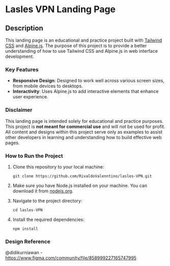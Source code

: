 # Lasles VPN Landing Page

## Description

This landing page is an educational and practice project built with [Tailwind CSS](https://tailwindcss.com/) and [Alpine.js](https://alpinejs.dev/). The purpose of this project is to provide a better understanding of how to use Tailwind CSS and Alpine.js in web interface development.

### Key Features

- **Responsive Design**: Designed to work well across various screen sizes, from mobile devices to desktops.
- **Interactivity**: Uses Alpine.js to add interactive elements that enhance user experience.


### Disclaimer

This landing page is intended solely for educational and practice purposes. This project is **not meant for commercial use** and will not be used for profit. All content and designs within this project serve only as examples to assist other developers in learning and understanding how to build effective web pages.

### How to Run the Project

1. Clone this repository to your local machine:
   
   ```
   git clone https://github.com/RivaldoValenntino/lasles-VPN.git
   ```
2. Make sure you have Node.js installed on your machine. You can download it from [nodejs.org](https://nodejs.org/).

3. Navigate to the project directory:
   ```
   cd lasles-VPN
   ```
4. Install the required dependencies:
   ```
   npm install
   ```


### Design Reference

@didikurniawan - https://www.figma.com/community/file/858999227165747995

